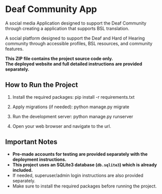 # Deaf Community App

A social media Application designed to support the Deaf Community through creating a application that supports BSL translation.

A social platform designed to support the Deaf and Hard of Hearing community through accessible profiles, BSL resources, and community features.

**This ZIP file contains the project source code only.**  
**The deployed website and full detailed instructions are provided separately.**

## How to Run the Project

1. Install the required packages:
   pip install -r requirements.txt

2. Apply migrations (if needed):
   python manage.py migrate

3. Run the development server:
   python manage.py runserver

4. Open your web browser and navigate to the url.

## Important Notes

- **Pre-made accounts for testing are provided separately with the deployment instructions.**
- **This project uses an SQLite3 database (`db.sqlite3`) which is already included.**
- If needed, superuser/admin login instructions are also provided separately.
- Make sure to install the required packages before running the project.
